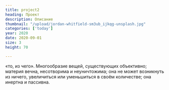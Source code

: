 ```yaml
---
title: project2
heading: Проект
description: Описание
thumbnail: "/upload/jordan-whitfield-sm3ub_ijkqg-unsplash.jpg"
categories: ['today']
year: 2020
date: 2020-09-01
size: 3
height: 70

---
```

«то, из чего». Многообразие вещей, существующих объективно; материя вечна, несотворима и неуничтожима; она не может возникнуть из ничего, увеличиться или уменьшиться в своём количестве; она инертна и пассивна.